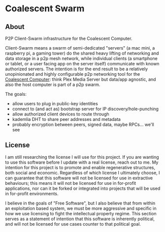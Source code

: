# Coalescent Swarm

## About

P2P Client-Swarm infrastructure for the Coalescent Computer.

Client-Swarm means a swarm of semi-dedicated "servers" (a mac mini, a raspberry pi, a gaming tower) do the shared heavy lifting of networking and data storage in a p2p mesh network, while individual clients (a smartphone or tablet, or a user facing app on the server itself) communicate with known authorized servers. The intention is for the end result to be a relatively unopinionated and highly configurable p2p networking tool for the [Coalescent Computer](https://github.com/jakintosh/coalescent-computer-protocol): think Plex Media Server but data/app agnostic, and also the host computer is part of a p2p swarm.

The goals:
- allow users to plug in public-key identities
- connect to (and act as) bootstrap server for IP discovery/hole-punching
- allow authorized client devices to route through
- kademlia DHT to share peer addresses and metadata
- probably encryption between peers, signed data, maybe RPCs... we'll see

## License

I am still researching the license I will use for this project. If you are wanting to use this software before I update with a real license, reach out to me. My intention for this project is to promote and enable regenerative structures, both social and economic. Regardless of which license I ultimately choose, I can guarantee that this software will not be licensed for use in extractive behaviours; this means it will not be licensed for use in for-profit applications, nor can it be forked or integrated into projects that will be used in for-profit environments.

I believe in the goals of "Free Software", but I also believe that from within an exploitation based system, we must be more aggressive and specific in how we use licensing to fight the intellectual property regime. This section serves as a statement of intention that this software is inherently political, and will not be licensed for use cases counter to that political goal.
